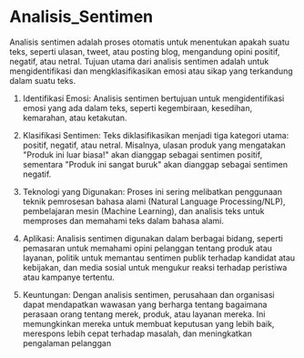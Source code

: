 ﻿# Analisis_Sentimen

Analisis sentimen adalah proses otomatis untuk menentukan apakah suatu teks, seperti ulasan, tweet, atau posting blog, mengandung opini positif, negatif, atau netral. Tujuan utama dari analisis sentimen adalah untuk mengidentifikasi dan mengklasifikasikan emosi atau sikap yang terkandung dalam suatu teks.

1. Identifikasi Emosi: Analisis sentimen bertujuan untuk mengidentifikasi emosi yang ada dalam teks, seperti kegembiraan, kesedihan, kemarahan, atau ketakutan.

2. Klasifikasi Sentimen: Teks diklasifikasikan menjadi tiga kategori utama: positif, negatif, atau netral. Misalnya, ulasan produk yang mengatakan "Produk ini luar biasa!" akan dianggap sebagai sentimen positif, sementara "Produk ini sangat buruk" akan dianggap sebagai sentimen negatif.

3. Teknologi yang Digunakan: Proses ini sering melibatkan penggunaan teknik pemrosesan bahasa alami (Natural Language Processing/NLP), pembelajaran mesin (Machine Learning), dan analisis teks untuk memproses dan memahami teks dalam bahasa alami.

4. Aplikasi: Analisis sentimen digunakan dalam berbagai bidang, seperti pemasaran untuk memahami opini pelanggan tentang produk atau layanan, politik untuk memantau sentimen publik terhadap kandidat atau kebijakan, dan media sosial untuk mengukur reaksi terhadap peristiwa atau kampanye tertentu.

6. Keuntungan: Dengan analisis sentimen, perusahaan dan organisasi dapat mendapatkan wawasan yang berharga tentang bagaimana perasaan orang tentang merek, produk, atau layanan mereka. Ini memungkinkan mereka untuk membuat keputusan yang lebih baik, merespons lebih cepat terhadap masalah, dan meningkatkan pengalaman pelanggan
